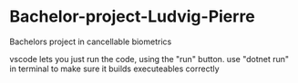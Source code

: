 # Bachelor-project-Ludvig-Pierre
Bachelors project in cancellable biometrics

vscode lets you just run the code, using the "run" button. 
use "dotnet run" in terminal to make sure it builds executeables correctly
